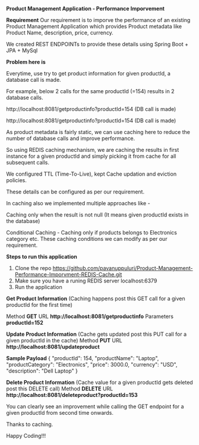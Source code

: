 **Product Management Application - Performance Imporvement**

**Requirement**
Our requirement is to imporve the performance of an existing Product Management Application 
which provides Product metadata like Product Name, description, price, currency.

We created REST ENDPOINTs to provide these details using Spring Boot + JPA + MySql

**Problem here is**

Everytime, use try to get product information for  given productId, a database call is made.

For example, below 2 calls for the same productId (=154) results in 2 database calls.

http://localhost:8081/getproductinfo?productId=154 (DB call is made)

http://localhost:8081/getproductinfo?productId=154 (DB call is made)

As product metadata is fairly static, we can use caching here to reduce the number of database calls and improve performance.

So using REDIS caching mechanism, we are caching the results in first instance for a given productId and 
simply picking it from cache for all subsequent calls.

We configured TTL (Time-To-Live), kept Cache updation and eviction policies. 

These details can be configured as per our requirement.

In caching also we implemented multiple approaches like -

Caching only when the result is not null (It means given productId exists in the database)

Conditional Caching - Caching only if products belongs to Electronics category etc.
These caching conditions we can modify as per our requirement.

**Steps to run this application**

1. Clone the repo https://github.com/pavanuppuluri/Product-Management-Performance-Imporvment-REDIS-Cache.git
2. Make sure you have a runing REDIS server localhost:6379
3. Run the application

**Get Product Information** (Caching happens post this GET call for a given productId for the first time)

Method  **GET**
URL     **http://localhost:8081/getproductinfo**
Parameters **productId=152**

**Update Product Information** (Cache gets updated post this PUT call for a given productId in the cache)
Method  **PUT**
URL     **http://localhost:8081/updateproduct**

**Sample Payload**
{
    "productId": 154,
    "productName": "Laptop",
    "productCategory": "Electronics",
    "price": 3000.0,
    "currency": "USD",
    "description": "Dell Laptop"
}

**Delete Product Information** (Cache value for a given productId gets deleted post this DELETE call)
Method  **DELETE**
URL     **http://localhost:8081/deleteproduct?productId=153**


You can clearly see an improvement while calling the GET endpoint for a given productId from second time onwards.

Thanks to caching.

Happy Coding!!!

